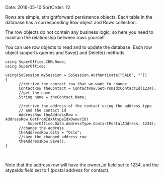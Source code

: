 Date: 2016-05-10
SortOrder: 12

Rows are simple, straightforward persistence objects. Each table in the database has a corresponding Row object and Rows collection.

The row objects do not contain any business logic, so here you need to maintain the relationship between rows yourself.

You can use row objects to read and to update the database. Each row object supports queries and Save() and Delete() methods.

```
using SuperOffice.CRM.Rows;
using SuperOffice;
 
using(SoSession mySession = SoSession.Authenticate("SAL0", ""))
{
      //retrive the contact row that we want to change
      ContactRow theContact = ContactRow.GetFromIdxContactId(1234);
      //get the name
      String name = theContact.Name;
 
      //retrive the address of the contact using the address type
      // and the contact id
      AddressRow theAddressRow =
AddressRow.GetFromIdxAtypeIdxOwnerId(
          SuperOffice.Data.AddressType.ContactPostalAddress, 1234);
      //change the address 
      theAddressRow.City = "Oslo";
      //save the changed address row
      theAddressRow.Save();
}
```

 

Note that the address row will have the owner\_id field set to 1234, and the atypeidx field set to 1 (postal address for contact).
